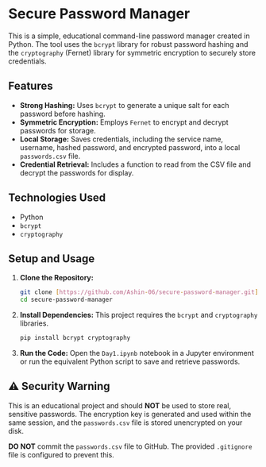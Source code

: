 # Secure Password Manager

This is a simple, educational command-line password manager created in Python. The tool uses the `bcrypt` library for robust password hashing and the `cryptography` (Fernet) library for symmetric encryption to securely store credentials.

## Features

* **Strong Hashing:** Uses `bcrypt` to generate a unique salt for each password before hashing.
* **Symmetric Encryption:** Employs `Fernet` to encrypt and decrypt passwords for storage.
* **Local Storage:** Saves credentials, including the service name, username, hashed password, and encrypted password, into a local `passwords.csv` file.
* **Credential Retrieval:** Includes a function to read from the CSV file and decrypt the passwords for display.

## Technologies Used

* Python
* `bcrypt`
* `cryptography`

## Setup and Usage

1.  **Clone the Repository:**
    ```bash
    git clone [https://github.com/Ashin-06/secure-password-manager.git](https://github.com/Ashin-06/secure-password-manager.git)
    cd secure-password-manager
    ```

2.  **Install Dependencies:**
    This project requires the `bcrypt` and `cryptography` libraries.
    ```bash
    pip install bcrypt cryptography
    ```

3.  **Run the Code:**
    Open the `Day1.ipynb` notebook in a Jupyter environment or run the equivalent Python script to save and retrieve passwords.

## ⚠️ Security Warning

This is an educational project and should **NOT** be used to store real, sensitive passwords. The encryption key is generated and used within the same session, and the `passwords.csv` file is stored unencrypted on your disk.

**DO NOT** commit the `passwords.csv` file to GitHub. The provided `.gitignore` file is configured to prevent this.
